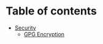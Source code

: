 # Table of contents

* [Security](./security/README.md)
    * [GPG Encryption](./security/gpg-encryption.md)
